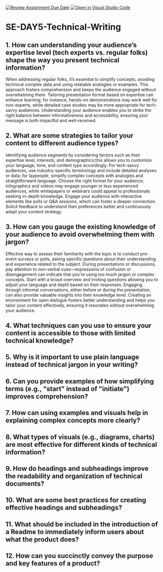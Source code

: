 [![Review Assignment Due Date](https://classroom.github.com/assets/deadline-readme-button-22041afd0340ce965d47ae6ef1cefeee28c7c493a6346c4f15d667ab976d596c.svg)](https://classroom.github.com/a/zsAR-pyY)
[![Open in Visual Studio Code](https://classroom.github.com/assets/open-in-vscode-2e0aaae1b6195c2367325f4f02e2d04e9abb55f0b24a779b69b11b9e10269abc.svg)](https://classroom.github.com/online_ide?assignment_repo_id=18494899&assignment_repo_type=AssignmentRepo)
# SE-DAY5-Technical-Writing
## 1. How can understanding your audience’s expertise level (tech experts vs. regular folks) shape the way you present technical information?
When addressing regular folks, it’s essential to simplify concepts, avoiding technical complex data and using relatable analogies or examples. This approach fosters comprehension and keeps the audience engaged without overwhelming them. 
Tailoring presentation format based on expertise can enhance learning; for instance, hands-on demonstrations may work well for non-experts, while detailed case studies may be more appropriate for tech-savvy audiences.
Understanding your audience enables you to strike the right balance between informativeness and accessibility, ensuring your message is both impactful and well-received.
## 2. What are some strategies to tailor your content to different audience types?
Identifying audience segments by considering factors such as their expertise level, interests, and demographics;this allows you to customize your language, tone, and content type accordingly. 
For tech-savvy audiences, use industry-specific terminology and include detailed analyses or data; for laypeople, simplify complex concepts with analogies and straightforward language.
Choose the right format for your audience; infographics and videos may engage younger or less experienced audiences, while whitepapers or webinars could appeal to professionals seeking in-depth knowledge.
Engage your audience with interactive elements like polls or Q&A sessions, which can foster a deeper connection.
Solicit feedback to understand their preferences better and continuously adapt your content strategy. 
## 3. How can you gauge the existing knowledge of your audience to avoid overwhelming them with jargon?
Effective way to assess their familiarity with the topic is to conduct pre-event surveys or polls, asking specific questions about their understanding and experience related to the subject.
During presentations or discussions, pay attention to non-verbal cues—expressions of confusion or disengagement can indicate that you're using too much jargon or complex concepts.
Start with a broad overview and inviting questions allowing you to adjust your language and depth based on their responses. Engaging through informal conversations, either before or during the presentation, can also provide valuable insights into their knowledge level.
Creating an environment for open dialogue fosters better understanding and helps you tailor your content effectively, ensuring it resonates without overwhelming your audience.
## 4. What techniques can you use to ensure your content is accessible to those with limited technical knowledge?
## 5. Why is it important to use plain language instead of technical jargon in your writing?
## 6. Can you provide examples of how simplifying terms (e.g., "start" instead of "initiate") improves comprehension?
## 7. How can using examples and visuals help in explaining complex concepts more clearly?
## 8. What types of visuals (e.g., diagrams, charts) are most effective for different kinds of technical information?
## 9. How do headings and subheadings improve the readability and organization of technical documents?
## 10. What are some best practices for creating effective headings and subheadings?
## 11. What should be included in the introduction of a Readme to immediately inform users about what the product does?
## 12. How can you succinctly convey the purpose and key features of a product?
